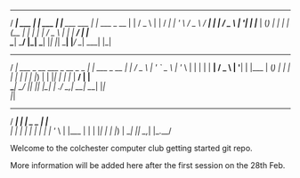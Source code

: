    ____           _          _                    _                 
  / ___|   ___   | |   ___  | |__     ___   ___  | |_    ___   _ __ 
 | |      / _ \  | |  / __| | '_ \   / _ \ / __| | __|  / _ \ | '__|
 | |___  | (_) | | | | (__  | | | | |  __/ \__ \ | |_  |  __/ | |   
  \____|  \___/  |_|  \___| |_| |_|  \___| |___/  \__|  \___| |_|   
                                                                    
   ____                                       _                 
  / ___|   ___    _ __ ___    _ __    _   _  | |_    ___   _ __ 
 | |      / _ \  | '_ ` _ \  | '_ \  | | | | | __|  / _ \ | '__|
 | |___  | (_) | | | | | | | | |_) | | |_| | | |_  |  __/ | |   
  \____|  \___/  |_| |_| |_| | .__/   \__,_|  \__|  \___| |_|   
                             |_|
   ____   _           _     
  / ___| | |  _   _  | |__  
 | |     | | | | | | | '_ \ 
 | |___  | | | |_| | | |_) |
  \____| |_|  \__,_| |_.__/ 


Welcome to the colchester computer club getting started git repo.

More information will be added here after the first session on the 28th Feb.
                                                            

